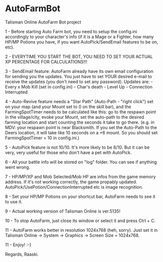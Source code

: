 # AutoFarmBot
Talisman Online AutoFarm Bot project

1 - Before starting Auto Farm bot, you need to setup the config.ini accordingly to your character's info (if it is a Mage or a Fighter, how many HP/MP Potions you have, if you want AutoPick/SendEmail features to be on, etc).

2 - EVERYTIME YOU START THE BOT, YOU NEED TO SET YOUR ACTUAL XP PERCENTAGE FOR CALCULATIONS!!!

3 - SendEmail feature: AutoFarm already have its own email configuration for sending you the updates. You just have to set YOUR desired e-mail to receive the updates (you don't need to set any password). 
Updates are: 
	- Every x Mob Kill (set in config.ini)
	- Char's death
	- Level Up
	- Connection Interrupted

4 - Auto-Revive feature needs a "Star Path" (Auto-Path - "right click") set on your map (and your Mount set to 0 on the skill bar), and the FarmingSpotTimer needs to be calculated like this: go to the respawn point in the village/city, evoke your Mount, set the auto-path to the desired farming location and start counting the seconds it take to go there. (e.g. in MDV: your respawn point is near Blacksmith. If you set the Auto-Path to the Deers location, it will take like 10 seconds on a +6 mount. So you should set FarmingSpotTimer = 10 in config.ini.)

5 - AutoPick feature is not 10/10. It's more likely to be 8/10. But it can be very, very useful for those who don't have a pet with AutoPick.

6 - All your battle info will be stored on "log" folder. You can see if anything went wrong.

7 - HP/MP/XP and Mob Selected/Mob HP are infos from the game memory address. If it's not working correctly, the game propably updated. AutoPick/UsePotion/ConnectionInterrupted etc is image recognition.

8 - Set your HP/MP Potions on your shortcut bar, AutoFarm needs to see it to use it.

9 - Actual working version of Talisman Online is ver.5135!

10 - To stop AutoFarm, just close its window or select it and press Ctrl + C.

11 - AutoFarm works better in resolution 1024x768 (heh, sorry). Just set it in Talisman Online -> System -> Graphics -> Screen Size = 1024x768.

11 - Enjoy! :-)

Regards, Raaski.
